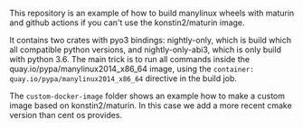 This repository is an example of how to build manylinux wheels with maturin and github actions if you can't use the konstin2/maturin image.

It contains two crates with pyo3 bindings: nightly-only, which is build which all compatible python versions, and nightly-only-abi3, which is only build with python 3.6. The main trick is to run all commands inside the quay.io/pypa/manylinux2014_x86_64 image, using the `container: quay.io/pypa/manylinux2014_x86_64` directive in the build job.

The `custom-docker-image` folder shows an example how to make a custom image based on konstin2/maturin. In this case we add a more recent cmake version than cent os provides.